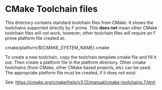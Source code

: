 # CMake Toolchain files

This directory contains standard toolchain files from CMake. It shows the toolchains supported directly by F prime. This **does not**
 mean other CMake toolchain files will not work, however; other toolchain files will require an F prime platform file created at:

cmake/platform/${CMAKE_SYSTEM_NAME}.cmake

To create a new toolchain, copy the toolchain.template.cmake file and fill it out. Then create a platform file in the platform directory.
Other cmake toolchains (from CMake, other CMake based projects, etc) can be used. The appropriate platform file must be created, if it
does not exist.

See: https://cmake.org/cmake/help/v3.12/manual/cmake-toolchains.7.html
